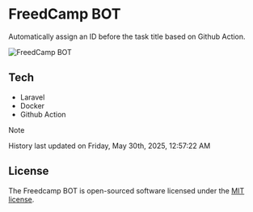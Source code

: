# FreedCamp BOT

Automatically assign an ID before the task title based on Github Action.

![FreedCamp BOT](https://repository-images.githubusercontent.com/737932867/7d34798b-2680-471c-b089-a78a718d3d6a)

## Tech

- Laravel
- Docker
- Github Action

> [!NOTE]  
> History last updated on Friday, May 30th, 2025, 12:57:22 AM

## License

The Freedcamp BOT is open-sourced software licensed under the [MIT license](https://opensource.org/licenses/MIT).
